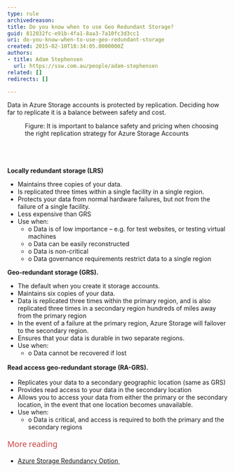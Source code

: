 ```yaml
---
type: rule
archivedreason: 
title: Do you know when to use Geo Redundant Storage?
guid: 812032fc-e91b-4fa1-8aa3-7a10fc3d3cc1
uri: do-you-know-when-to-use-geo-redundant-storage
created: 2015-02-10T18:34:05.0000000Z
authors:
- title: Adam Stephensen
  url: https://ssw.com.au/people/adam-stephensen
related: []
redirects: []

---
```



<p>Data in Azure Storage accounts is protected by replication. Deciding how far to replicate it is a balance between safety and cost.​</p><dl class="image"><dt><img src="/PublishingImages/azure-graphic.jpg" alt="" /></dt><dd>Figure&#58; It is important to balance safety and pricing when choosing the right replication strategy for Azure Storage Accounts</dd></dl>
<br><excerpt class='endintro'></excerpt><br>
<h4></h4><p class="p1"> 
   <strong>Locally redundant storage (LRS)</strong></p><ul class="ul1"><li class="li1">Ma<b></b>intains three copies of your data.&#160;</li><li class="li1">Is replicated three times within a single facility in a single region.&#160;</li><li class="li1">Protects your data from normal hardware failures, but not from the failure of a single facility.</li><li class="li1">Less expensive than GRS</li><li class="li1">Use when&#58; 
      <ul class="ul1"><li class="li1"> 
            <span class="s1">o<span class="Apple-tab-span"> </span></span>Data is of low importance – e.g. for test websites, or testing virtual machines</li><li class="li1"> 
            <span class="s1">o<span class="Apple-tab-span"> </span></span>Data can be easily reconstructed</li><li class="li1"> 
            <span class="s1">o<span class="Apple-tab-span"> </span></span>Data is non-critical</li><li class="li1"> 
            <span class="s1">o<span class="Apple-tab-span"> </span></span>Data governance requirements restrict data to a single region</li></ul></li></ul><p class="p1"> 
   <strong>Geo-redundant storage (GRS).</strong>&#160;</p><ul class="ul1"><li class="li1">The default when you create it storage accounts.</li><li class="li1">Maintains six copies of your data.&#160;</li><li class="li1">D<b></b>ata is replicated three times within the primary region, and is also replicated three times in a secondary region hundreds of miles away from the primary region</li><li class="li1">In the event of a failure at the primary region, Azure Storage will failover to the secondary region.&#160;</li><li class="li1">Ensures that your data is durable in two separate regions.</li><li class="li1">Use when&#58; 
      <ul><li>
            <span class="s1">o<span class="Apple-tab-span"> </span></span>Data cannot be recovered if los​t</li></ul></li></ul>
<strong style="line-height&#58;1.6;">Read access geo-redundant storage (RA-GRS).</strong><span style="line-height&#58;1.6;">&#160;</span>
<ul class="ul1"><li class="li1">Replicates your data to a secondary geographic location (same as GRS)</li><li class="li1">P<b></b>rovides read access to your data in the secondary location</li><li class="li1">Allows you to access your data from either the primary or the secondary location, in the event that one location becomes unavailable.</li><li class="li1">Use when&#58;​
   <ul><li class="li1"> 
      <span class="s1">o<span class="Apple-tab-span"> </span></span>Data is critical, and access is required to both the primary and the secondary regions</li></ul></li></ul>​<span style="color&#58;#cc4141;font-family&#58;'segoe ui', 'trebuchet ms', tahoma, arial, verdana, sans-serif;font-size&#58;18px;line-height&#58;32px;">More reading</span><ul><li> 
      <a href="https&#58;//msdn.microsoft.com/en-us/library/azure/dn727290.aspx" target="_blank">Azure Storage Redundancy Option&#160;​</a></li></ul>


